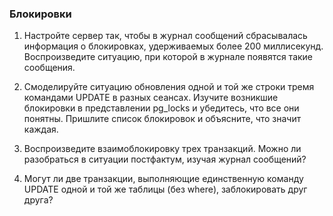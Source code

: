 ### Блокировки
1. Настройте сервер так, чтобы в журнал сообщений сбрасывалась информация о блокировках, удерживаемых более 200 миллисекунд. 
	 Воспроизведите ситуацию, при которой в журнале появятся такие сообщения.

2. Смоделируйте ситуацию обновления одной и той же строки тремя командами UPDATE в разных сеансах. Изучите возникшие блокировки в представлении pg_locks и убедитесь, что все они понятны. Пришлите список блокировок и объясните, что значит каждая.
 
3. Воспроизведите взаимоблокировку трех транзакций. Можно ли разобраться в ситуации постфактум, изучая журнал сообщений?
   
4. Могут ли две транзакции, выполняющие единственную команду UPDATE одной и той же таблицы (без where), заблокировать друг друга?

